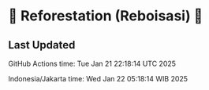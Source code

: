 
# 🌳 Reforestation (Reboisasi) 🌲

## Last Updated

GitHub Actions time: Tue Jan 21 22:18:14 UTC 2025

Indonesia/Jakarta time: Wed Jan 22 05:18:14 WIB 2025
